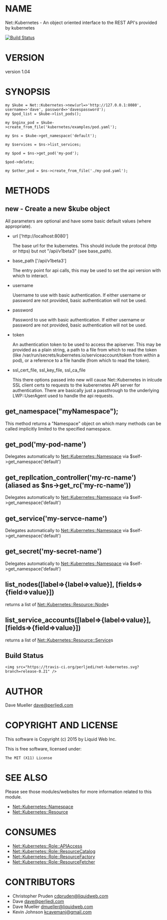 # NAME

Net::Kubernetes - An object oriented interface to the REST API's provided by kubernetes

[![Build Status](https://travis-ci.org/cavemanpi/net-kubernetes.png?branch=master)](https://travis-ci.org/cavemanpi/net-kubernetes)

# VERSION

version 1.04

# SYNOPSIS

    my $kube = Net::Kubernetes->new(url=>'http://127.0.0.1:8080', username=>'dave', password=>'davespassword');
    my $pod_list = $kube->list_pods();

    my $nginx_pod = $kube->create_from_file('kubernetes/examples/pod.yaml');

    my $ns = $kube->get_namespace('default');

    my $services = $ns->list_services;

    my $pod = $ns->get_pod('my-pod');

    $pod->delete;

    my $other_pod = $ns->create_from_file('./my-pod.yaml');

# METHODS

## new - Create a new $kube object

All parameters are optional and have some basic default values (where appropriate).

- url \['http://localhost:8080'\]

    The base url for the kubernetes. This should include the protocal (http or https) but not "/api/v1beta3" (see base\_path).

- base\_path \['/api/v1beta3'\]

    The entry point for api calls, this may be used to set the api version with which to interact.

- username

    Username to use with basic authentication. If either username or password are not provided, basic authentication will not
    be used.

- password

    Password to use with basic authentication. If either username or password are not provided, basic authentication will not
    be used.

- token

    An authentication token to be used to access the apiserver.  This may be provided as a plain string, a path to a file
    from which to read the token (like /var/run/secrets/kubernetes.io/serviceaccount/token from within a pod), or a reference
    to a file handle (from which to read the token).

- ssl\_cert\_file, ssl\_key\_file, ssl\_ca\_file

    This there options passed into new will cause Net::Kubernetes in inlcude SSL client certs to requests to the kuberernetes
    API server for authentication.  There are basically just a passthrough to the underlying LWP::UserAgent used to handle the 
    api requests.

## get\_namespace("myNamespace");

This method returns a "Namespace" object on which many methods can be called implicitly
limited to the specified namespace.

## get\_pod('my-pod-name')

Delegates automatically to [Net::Kubernetes::Namespace](https://metacpan.org/pod/Net::Kubernetes::Namespace) via $self->get\_namespace('default')

## get\_repllcation\_controller('my-rc-name') (aliased as $ns->get\_rc('my-rc-name'))

Delegates automatically to [Net::Kubernetes::Namespace](https://metacpan.org/pod/Net::Kubernetes::Namespace) via $self->get\_namespace('default')

## get\_service('my-servce-name')

Delegates automatically to [Net::Kubernetes::Namespace](https://metacpan.org/pod/Net::Kubernetes::Namespace) via $self->get\_namespace('default')

## get\_secret('my-secret-name')

Delegates automatically to [Net::Kubernetes::Namespace](https://metacpan.org/pod/Net::Kubernetes::Namespace) via $self->get\_namespace('default')

## list\_nodes(\[label=>{label=>value}\], \[fields=>{field=>value}\])

returns a list of [Net::Kubernetes::Resource::Node](https://metacpan.org/pod/Net::Kubernetes::Resource::Node)s

## list\_service\_accounts(\[label=>{label=>value}\], \[fields=>{field=>value}\])

returns a list of [Net::Kubernetes::Resource::Service](https://metacpan.org/pod/Net::Kubernetes::Resource::Service)s

<div>
    <h2>Build Status</h2>

    <img src="https://travis-ci.org/perljedi/net-kubernetes.svg?branch=release-0.21" />
</div>

# AUTHOR

Dave Mueller <dave@perljedi.com>

# COPYRIGHT AND LICENSE

This software is Copyright (c) 2015 by Liquid Web Inc.

This is free software, licensed under:

    The MIT (X11) License

# SEE ALSO

Please see those modules/websites for more information related to this module.

- [Net::Kubernetes::Namespace](https://metacpan.org/pod/Net::Kubernetes::Namespace)
- [Net::Kubernetes::Resource](https://metacpan.org/pod/Net::Kubernetes::Resource)

# CONSUMES

- [Net::Kubernetes::Role::APIAccess](https://metacpan.org/pod/Net::Kubernetes::Role::APIAccess)
- [Net::Kubernetes::Role::ResourceCatalog](https://metacpan.org/pod/Net::Kubernetes::Role::ResourceCatalog)
- [Net::Kubernetes::Role::ResourceFactory](https://metacpan.org/pod/Net::Kubernetes::Role::ResourceFactory)
- [Net::Kubernetes::Role::ResourceFetcher](https://metacpan.org/pod/Net::Kubernetes::Role::ResourceFetcher)

# CONTRIBUTORS

- Christopher Pruden <cdpruden@liquidweb.com>
- Dave <dave@perljedi.com>
- Dave Mueller <dmueller@liquidweb.com>
- Kevin Johnson <kcavemanj@gmail.com>
